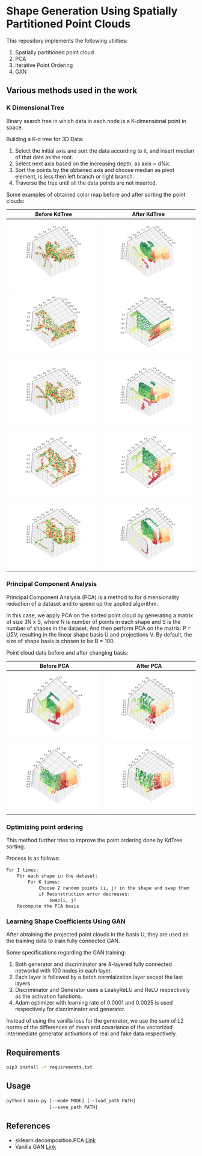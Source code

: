 # Shape Generation Using Spatially Partitioned Point Clouds 

This repository implements the following utilities:

1. Spatially partitioned point cloud
2. PCA
3. Iterative Point Ordering
4. GAN

## Various methods used in the work

### K Dimensional Tree

Binary search tree in which data in each node is a K-dimensional point in space. 

Building a K-d tree for 3D Data: 

1. Select the initial axis and sort the data according to it, and insert median of that data as the root. 
2. Select next axis based on the increasing depth, as axis = d%k. 
3. Sort the points by the obtained axis and choose median as pivot element, is less then left branch or right branch. 
4. Traverse the tree until all the data points are not inserted. 

Some examples of obtained color map before and after sorting the point clouds:

Before KdTree              |  After KdTree
:-------------------------:|:-------------------------:
![](images/kdtree/1a.png)   |  ![](images/kdtree/1b.png)
![](images/kdtree/2a.png)   |  ![](images/kdtree/2b.png)
![](images/kdtree/3a.png)   |  ![](images/kdtree/3b.png)
![](images/kdtree/4a.png)   |  ![](images/kdtree/4b.png)
![](images/kdtree/5a.png)   |  ![](images/kdtree/5b.png)


### Principal Component Analysis

Principal Component Analysis (PCA) is a method to for dimensionality reduction of a dataset and to speed up the applied algorithm.

In this case, we apply PCA on the sorted point cloud by generating a matrix of size 3N x S, where N is number of points in each shape and S is the number of shapes in the dataset. And then perform PCA on the matrix: P = UΣV, resulting in the linear shape basis U and projections V. By default, the size of shape basis is chosen to be B = 100. 

Point cloud data before and after changing basis:

Before PCA              |  After PCA
:-------------------------:|:-------------------------:
![](images/pca/a1.png)   |  ![](images/pca/a2.png)
![](images/pca/b1.png)   |  ![](images/pca/b2.png)

### Optimizing point ordering

This method further tries to improve the point ordering done by KdTree sorting. 

Process is as follows: 

```
For I times:
    For each shape in the dataset:
        For K times:
            Choose 2 random points (i, j) in the shape and swap them
            if Reconstruction error decreases: 
                swap(i, j)
    Recompute the PCA basis
```

### Learning Shape Coefficients Using GAN

After obtaining the projected point clouds in the basis U, they are used as the training data to train fully connected GAN. 

Some specifications regarding the GAN training: 

1. Both generator and discriminator are 4-layered fully connected networkd with 100 nodes in each layer. 
2. Each layer is followed by a batch normlaization layer except the last layers. 
3. Discriminator and Generator uses a LeakyReLU and ReLU respectively as the activation functions. 
4. Adam optimizer with learning rate of 0.0001 and 0.0025 is used respectively for discriminator and generator.

Instead of using the vanilla loss for the generator, we use the sum of L2 norms of the differences of mean and covariance of the vectorized intermediate generator activations of real and fake data respectively.

## Requirements

```bash
pip3 install -r requirements.txt
```

## Usage

```bash
python3 main.py [--mode MODE] [--load_path PATH]
                [--save_path PATH] 
```

## References

- sklearn.decomposition.PCA [Link](https://scikit-learn.org/stable/modules/generated/sklearn.decomposition.PCA.html)
- Vanilla GAN [Link](https://github.com/safwankdb/Vanilla-GAN)